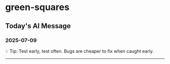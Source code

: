 # green-squares

## Today's AI Message

### 2025-07-09

💡 Tip: Test early, test often. Bugs are cheaper to fix when caught early.

---------------------------
